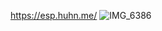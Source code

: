 https://esp.huhn.me/
![IMG_6386](https://github.com/user-attachments/assets/5f13009a-0684-4dd8-b5e9-8f39bf2d190c)
